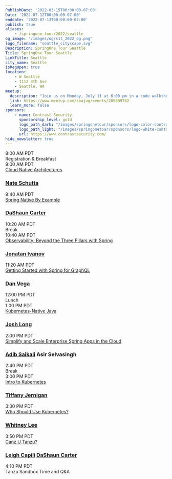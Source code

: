 ```yaml
---
PublishDate: '2022-03-15T00:00:00-07:00'
Date: '2022-07-12T00:00:00-07:00'
enddate: '2022-07-13T00:00:00-07:00'
publish: true
aliases:
    - /springone-tour/2022/seattle
og_image: "/images/og/s1t_2022_og.png"
logo_filename: "seattle_cityscape.svg"
Description: SpringOne Tour Seattle
Title: SpringOne Tour Seattle
LinkTitle: Seattle
city_name: Seattle
isRegOpen: true
location:
    - W Seattle
    - 1112 4th Ave
    - Seattle, WA
meetup:
  description: "Join us on Monday, July 11 at 6:00 pm in a code walkthrough with <a class='lightbox' href='#mario-gray'>Mario Gray</a>, where he will distinguish RSocket Controllers, Clients, and the security implementation that makes the application aware of who is calling, and what the caller is capable of. Register for the Meetup <a href='https://www.meetup.com/seajug/events/285809782' target='_blank'>here</a>."
  link: https://www.meetup.com/seajug/events/285809782
  learn_more: false
sponsors:
    - name: Contrast Security
      sponsorship_level: gold
      logo_path_dark: "/images/springonetour/sponsors/logo-color-contrast-security.svg"
      logo_path_light: "/images/springonetour/sponsors/logo-white-contrast-security.svg"
      url: https://www.contrastsecurity.com/
hide_newsletter: true
---
```


<div id="day-1-agenda" class="agenda p-lg-5 p-3">
    <div class="row py-3 border-bottom flex-nowrap">
        <div class="time col-4 pl-0 h4">8:00 AM PDT</div>
        <div class="talk-title col-5 h4">Registration & Breakfast</div>
        <div class="col-sm-1 col-0 px-0 px-0"></div>
        <div class="name col-3"></div>
    </div>
    <div class="row py-3 border-bottom flex-nowrap">
        <div class="time col-4 pl-0 h4">9:00 AM PDT</div>
        <div class="talk-title col-5 h4">
            <a class="lightbox" href="#cloud-native-architectures">Cloud Native Architectures</a>
        </div>
        <div class="name col-3">
            <h3 class="h4 py-0"><a class="lightbox" href="#nate-schutta">Nate Schutta</a></h3>
        </div>
    </div>
    <div class="row py-3 border-bottom flex-nowrap">
        <div class="time col-4 pl-0 h4">9:40 AM PDT</div>
        <div class="talk-title col-5 h4"><a class="lightbox" href="#spring-native">Spring Native By Example</a></div>
        <div class="name col-3">
            <h3 class="h4 py-0">
                <a class="lightbox" href="#dashaun-carter">DaShaun Carter</a>
            </h3>
        </div>
    </div>
    <div class="row py-3 border-bottom flex-nowrap">
        <div class="time col-4 pl-0 h4">10:20 AM PDT</div>
        <div class="talk-title col-5 h4">Break</div>
        <div class="name col-3"></div>
    </div>
    <div class="row py-3 border-bottom flex-nowrap">
        <div class="time col-4 pl-0 h4">10:40 AM PDT</div>
        <div class="talk-title col-5 h4">
            <a class="lightbox" href="#observability">Observability: Beyond the Three Pillars with Spring</a>
        </div>
        <div class="name col-3">
            <h3 class="h4 py-0">
                <a class="lightbox" href="#jonatan-ivanov">Jonatan Ivanov</a>
            </h3>
        </div>
    </div>
    <div class="row py-3 border-bottom flex-nowrap">
        <div class="time col-4 pl-0 h4">11:20 AM PDT</div>
        <div class="talk-title col-5 h4">
            <a class="lightbox" href="#graphql">Getting Started with Spring for GraphQL</a>
        </div>
        <div class="name col-3">
            <h3 class="h4 py-0">
                <a class="lightbox" href="#dan-vega">Dan Vega</a>
            </h3>
        </div>
    </div>
    <div class="row py-3 border-bottom flex-nowrap">
        <div class="time col-4 pl-0 h4">12:00 PM PDT</div>
        <div class="talk-title col-5 h4">Lunch</div>
        <div class="col-sm-1 col-0 px-0 px-0"></div>
        <div class="name col-3"></div>
    </div>
    <div class="row py-3 border-bottom flex-nowrap">
        <div class="time col-4 pl-0 h4">1:00 PM PDT</div>
        <div class="talk-title col-5 h4">
            <a class="lightbox" href="#k8s-native-java">Kubernetes-Native Java</a>
        </div>
        <div class="name col-3">
            <h3 class="h4 py-0"><a class="lightbox" href="#josh-long">Josh Long</a></h3>
        </div>
    </div>
    <div class="row py-3 border-bottom flex-nowrap">
        <div class="time col-4 pl-0 h4">2:00 PM PDT</div>
        <div class="talk-title col-5 h4">
            <a class="lightbox" href="#azure-spring-apps">Simplify and Scale Enterprise Spring Apps in the Cloud</a>
        </div>
        <div class="name col-3">
            <h3 class="h4 py-0">
                <a class="lightbox" href="#adib-saikali">Adib Saikali</a>
                Asir Selvasingh
            </h3>
        </div>
    </div>
    <div class="row py-3 border-bottom flex-nowrap">
        <div class="time col-4 pl-0 h4">2:40 PM PDT</div>
        <div class="talk-title col-5 h4">Break</div>
        <div class="name col-3"></div>
    </div>
    <div class="row py-3 border-bottom flex-nowrap">
        <div class="time col-4 pl-0 h4">3:00 PM PDT</div>
        <div class="talk-title col-5 h4">
            <a class="lightbox" href="#k8s-intro">Intro to Kubernetes</a>
        </div>
        <div class="name col-3">
            <h3 class="h4 py-0">
                <a class="lightbox" href="#tiffany-jernigan">Tiffany Jernigan</a>
            </h3>
        </div>
    </div>
    <div class="row py-3 border-bottom flex-nowrap">
        <div class="time col-4 pl-0 h4">3:30 PM PDT</div>
        <div class="talk-title col-5 h4">
            <a class="lightbox" href="#who-should-use-k8s">Who Should Use Kubernetes?</a>
        </div>
        <div class="name col-3">
            <h3 class="h4 py-0">
                <a class="lightbox" href="#whitney-lee">Whitney Lee</a>
            </h3>
        </div>
    </div>
    <div class="row py-3 border-bottom flex-nowrap">
        <div class="time col-4 pl-0 h4">3:50 PM PDT</div>
        <div class="talk-title col-5 h4">
            <a class="lightbox" href="#canz-u-tanzu">Canz U Tanzu?</a>
        </div>
        <div class="name col-3">
            <h3 class="h4 py-0">
                <a class="lightbox" href="#leigh-capili">Leigh Capili</a>
                <a class="lightbox" href="#dashaun-carter">DaShaun Carter</a>
            </h3>
        </div>
    </div>
    <div class="row py-3 flex-nowrap">
        <div class="time col-4 pl-0 h4">4:10 PM PDT</div>
        <div class="talk-title col-5 h4">Tanzu Sandbox Time and Q&A</div>
        <div class="name col-3"></div>
    </div>
</div>

<div id="day-2-agenda" class="agenda p-lg-5 p-3" style="display: none">
    <div class="row py-3 border-bottom flex-nowrap">
        <div class="time col-4 pl-0 h4">8:00 AM PDT</div>
        <div class="talk-title col-5 h4">Registration & Breakfast</div>
        <div class="col-sm-1 col-0 px-0 px-0"></div>
        <div class="name col-3"></div>
    </div>
    <div class="row py-3 border-bottom flex-nowrap">
        <div class="time col-4 pl-0 h4">9:00 AM PDT</div>
        <div class="talk-title col-5 h4">
            <a class="lightbox" href="#app-modernization">Application Modernization: Migrating Mainframe Apps to the Cloud Using Spring</a>
        </div>
        <div class="name col-3">
            <h3 class="h4 py-0">
                <a class="lightbox" href="#glenn-renfro">Glenn Renfro</a>
            </h3>
        </div>
    </div>
    <div class="row py-3 border-bottom flex-nowrap">
        <div class="time col-4 pl-0 h4">9:40 AM PDT</div>
        <div class="talk-title col-5 h4">
            <a class="lightbox" href="#codezillas">Codezillas: The Universal Truths of Software Development</a>
        </div>
        <div class="name col-3">
            <h3 class="h4 py-0">
                <a class="lightbox" href="#nate-schutta">Nate Schutta</a>
                <a class="lightbox" href="#whitney-lee">Whitney Lee</a>
            </h3>
        </div>
    </div>
    <div class="row py-3 border-bottom flex-nowrap">
        <div class="time col-4 pl-0 h4">10:20 AM PDT</div>
        <div class="talk-title col-5 h4">Break</div>
        <div class="name col-3"></div>
    </div>
    <div class="row py-3 border-bottom flex-nowrap">
        <div class="time col-4 pl-0 h4">10:40 AM PDT</div>
        <div class="talk-title col-5 h4">
            <a class="lightbox" href="#change-data-capture">Change Data Capture: A Primer</a>
        </div>
        <div class="name col-3">
            <h3 class="h4 py-0">
                <a class="lightbox" href="#mario-gray">Mario Gray</a>
            </h3>
        </div>
    </div>
    <div class="row py-3 border-bottom flex-nowrap">
        <div class="time col-4 pl-0 h4">11:20 AM PDT</div>
        <div class="talk-title col-5 h4">
            <a class="lightbox" href="#testcontainers">Level Up Your Integration Testing With Testcontainers</a>
        </div>
        <div class="name col-3">
            <h3 class="h4 py-0">
                <a class="lightbox" href="#dan-vega">Dan Vega</a>
            </h3>
        </div>
    </div>
    <div class="row py-3 border-bottom flex-nowrap">
        <div class="time col-4 pl-0 h4">12:00 PM PDT</div>
        <div class="talk-title col-5 h4">Lunch</div>
        <div class="name col-3"></div>
    </div>
    <div class="row py-3 border-bottom flex-nowrap">
        <div class="time col-4 pl-0 h4">1:00 PM PDT</div>
        <div class="talk-title col-5 h4">
            <a class="lightbox" href="#k8s-operators">Bootiful Kubernetes Operators</a>
        </div>
        <div class="name col-3">
            <h3 class="h4 py-0">
                <a class="lightbox" href="#josh-long">Josh Long</a>
                <a class="lightbox" href="#tiffany-jernigan">Tiffany Jernigan</a>
            </h3>
        </div>
    </div>
    <div class="row py-3 border-bottom flex-nowrap">
        <div class="time col-4 pl-0 h4">2:00 PM PDT</div>
        <div class="talk-title col-5 h4">
            <a class="lightbox" href="#what-is-knative">Knative Core Concepts! And Spiders!</a>
        </div>
        <div class="name col-3">
            <h3 class="h4 py-0">
                <a class="lightbox" href="#whitney-lee">Whitney Lee</a>
            </h3>
        </div>
    </div>
    <div class="row py-3 border-bottom flex-nowrap">
        <div class="time col-4 pl-0 h4">2:50 PM PDT</div>
        <div class="talk-title col-5 h4">Break</div>
        <div class="name col-3"></div>
    </div>
    <div class="row py-3 border-bottom flex-nowrap">
        <div class="time col-4 pl-0 h4">3:10 PM PDT</div>
        <div class="talk-title col-5 h4">
            <a class="lightbox" href="#securing-gitops">Securing GitOps Debug Access with Pinniped, Dex, and GitHub</a>
        </div>
        <div class="name col-3">
            <h3 class="h4 py-0">
                <a class="lightbox" href="#leigh-capili">Leigh Capili</a>
            </h3>
        </div>
    </div>
    <div class="row py-3 flex-nowrap">
        <div class="time col-4 pl-0 h4">3:50 PM PDT</div>
        <div class="talk-title col-5 h4">
            <a class="lightbox" href="#spring-cli">A New CLI for Spring Developer Productivity</a>
        </div>
        <div class="name col-3">
            <h3 class="h4 py-0">
                <a class="lightbox" href="#mark-pollack">Mark Pollack</a>
            </h3>
        </div>
    </div>
</div>
